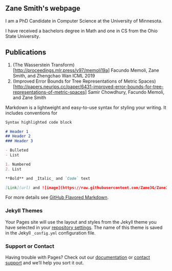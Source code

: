 ## Zane Smith's webpage

I am a PhD Candidate in Computer Science at the University of Minnesota.

I have received a bachelors degree in Math and one in CS from the Ohio State University.

## Publications
1. (The Wasserstein Transform)[http://proceedings.mlr.press/v97/memoli19a] Facundo Memoli, Zane Smith, and Zhengchao Wan ICML 2019
2. (Improved Error Bounds for Tree Representations of Metric Spaces)[http://papers.neurips.cc/paper/6431-improved-error-bounds-for-tree-representations-of-metric-spaces] Samir Chowdhury, Facundo Memoli, and Zane Smith

Markdown is a lightweight and easy-to-use syntax for styling your writing. It includes conventions for

```markdown
Syntax highlighted code block

# Header 1
## Header 2
### Header 3

- Bulleted
- List

1. Numbered
2. List

**Bold** and _Italic_ and `Code` text

[Link](url) and ![image](https://raw.githubusercontent.com/Zane3G/Zane3G.github.io/master/cedar_point.jpg)
```

For more details see [GitHub Flavored Markdown](https://guides.github.com/features/mastering-markdown/).

### Jekyll Themes

Your Pages site will use the layout and styles from the Jekyll theme you have selected in your [repository settings](https://github.com/ndag/ndag.github.io/settings). The name of this theme is saved in the Jekyll `_config.yml` configuration file.

### Support or Contact

Having trouble with Pages? Check out our [documentation](https://help.github.com/categories/github-pages-basics/) or [contact support](https://github.com/contact) and we’ll help you sort it out.
